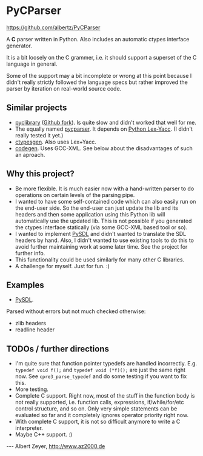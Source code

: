 PyCParser
=========
<https://github.com/albertz/PyCParser>

A **C** parser written in Python. Also includes an automatic ctypes interface generator.

It is a bit loosely on the C grammer, i.e. it should support a superset of the C language in general.

Some of the support may a bit incomplete or wrong at this point because I didn't really strictly followed the language specs but rather improved the parser by iteration on real-world source code.

Similar projects
----------------

* [pyclibrary](https://launchpad.net/pyclibrary) ([Github fork](https://github.com/albertz/pyclibrary)). Is quite slow and didn't worked that well for me.
* The equally named [pycparser](http://code.google.com/p/pycparser/). It depends on [Python Lex-Yacc](http://www.dabeaz.com/ply/). (I didn't really tested it yet.)
* [ctypesgen](http://code.google.com/p/ctypesgen/). Also uses Lex+Yacc.
* [codegen](http://starship.python.net/crew/theller/ctypes/old/codegen.html). Uses GCC-XML. See below about the disadvantages of such an aproach.

Why this project?
-----------------

* Be more flexible. It is much easier now with a hand-written parser to do operations on certain levels of the parsing pipe.
* I wanted to have some self-contained code which can also easily run on the end-user side. So the end-user can just update the lib and its headers and then some application using this Python lib will automatically use the updated lib. This is not possible if you generated the ctypes interface statically (via some GCC-XML based tool or so).
* I wanted to implement [PySDL](https://github.com/albertz/PySDL) and didn't wanted to translate the SDL headers by hand. Also, I didn't wanted to use existing tools to do this to avoid further maintaining work at some later time. See the project for further info.
* This functionality could be used similarly for many other C libraries.
* A challenge for myself. Just for fun. :)

Examples
--------

* [PySDL](https://github.com/albertz/PySDL).

Parsed without errors but not much checked otherwise:

* zlib headers
* readline header

TODOs / further directions
--------------------------

* I'm quite sure that function pointer typedefs are handled incorrectly. E.g. `typedef void f();` and `typedef void (*f)();` are just the same right now. See `cpre3_parse_typedef` and do some testing if you want to fix this.
* More testing.
* Complete C support. Right now, most of the stuff in the function body is not really supported, i.e. function calls, expressions, if/while/for/etc control structure, and so on. Only very simple statements can be evaluated so far and it completely ignores operator priority right now. 
* With complete C support, it is not so difficult anymore to write a C interpreter.
* Maybe C++ support. :)

--- Albert Zeyer, <http://www.az2000.de>

